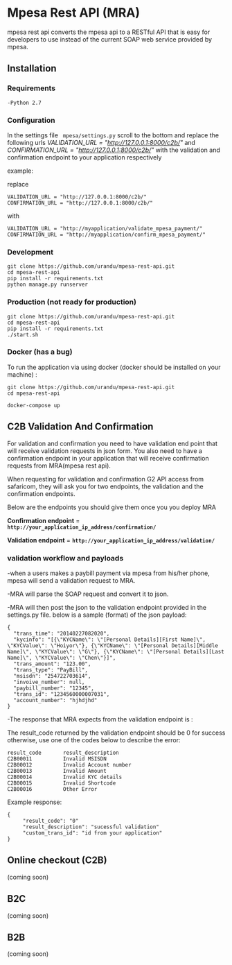 # Mpesa Rest API (MRA)
mpesa rest api converts the mpesa api to a RESTful API that is easy for developers to use instead of the current SOAP web service provided by mpesa.


## Installation

### Requirements

`` -Python 2.7 ``

### Configuration

In the settings file `` mpesa/settings.py`` scroll to the bottom and replace the following urls _VALIDATION_URL = "http://127.0.0.1:8000/c2b/"_ and _CONFIRMATION_URL = "http://127.0.0.1:8000/c2b/"_
 with the validation and confirmation endpoint to your application respectively  

example:

replace 
```
VALIDATION_URL = "http://127.0.0.1:8000/c2b/"
CONFIRMATION_URL = "http://127.0.0.1:8000/c2b/"

```
with
```
VALIDATION_URL = "http://myapplication/validate_mpesa_payment/"
CONFIRMATION_URL = "http://myapplication/confirm_mpesa_payment/"

```

### Development

```` 
git clone https://github.com/urandu/mpesa-rest-api.git
cd mpesa-rest-api
pip install -r requirements.txt
python manage.py runserver
````

### Production (not ready for production)
```` 
git clone https://github.com/urandu/mpesa-rest-api.git
cd mpesa-rest-api
pip install -r requirements.txt
./start.sh
````

### Docker (has a bug)

To run the application via using docker (docker should be installed on your machine) : 
```
git clone https://github.com/urandu/mpesa-rest-api.git
cd mpesa-rest-api

docker-compose up

```

## C2B Validation And Confirmation

For validation and confirmation you need to have validation end point that will receive validation requests in json form. 
You also need to have a confirmation endpoint in your application that will receive confirmation requests from MRA(mpesa rest api).

When requesting for validation and confirmation G2 API access from safaricom, they will ask you for two endpoints, the validation and the confirmation endpoints.

Below are the endpoints you should give them once you you deploy MRA 

**Confirmation endpoint** = **`http://your_application_ip_address/confirmation/`**

**Validation endpoint** = **`http://your_application_ip_address/validation/`**

### validation workflow and payloads

-when a users makes a paybill payment via mpesa from his/her phone, mpesa will send a validation request to MRA. 

-MRA will parse the SOAP request and convert it to json.

-MRA will then post the json to the validation endpoint provided in the settings.py file. below is a sample (format) of the json payload:
```
{
  "trans_time": "20140227082020",
  "kycinfo": "[{\"KYCName\": \"[Personal Details][First Name]\", \"KYCValue\": \"Hoiyor\"}, {\"KYCName\": \"[Personal Details][Middle Name]\", \"KYCValue\": \"G\"}, {\"KYCName\": \"[Personal Details][Last Name]\", \"KYCValue\": \"Chen\"}]",
  "trans_amount": "123.00",
  "trans_type": "PayBill",
  "msisdn": "254722703614",
  "invoive_number": null,
  "paybill_number": "12345",
  "trans_id": "1234560000007031",
  "account_number": "hjhdjhd"
}

```
-The response that MRA expects from the validation endpoint is :

The result_code returned by the validation endpoint should be 0 for success otherwise, use one of the codes below to describe the error:
 ```
result_code       result_description
C2B00011          Invalid MSISDN
C2B00012          Invalid Account number
C2B00013          Invalid Amount
C2B00014          Invalid KYC details
C2B00015          Invalid Shortcode
C2B00016          Other Error

```

Example response:
```
{
     "result_code": "0"
     "result_description": "sucessful validation" 
     "custom_trans_id": "id from your application" 
}

```


## Online checkout (C2B)

(coming soon)

## B2C

(coming soon)

## B2B 

(coming soon)
